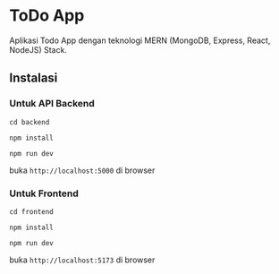 # ToDo App

Aplikasi Todo App dengan teknologi MERN (MongoDB, Express, React, NodeJS) Stack.

## Instalasi

### Untuk API Backend

`cd backend`

`npm install`

`npm run dev`

buka `http://localhost:5000` di browser

### Untuk Frontend

`cd frontend`

`npm install`

`npm run dev`

buka `http://localhost:5173` di browser
